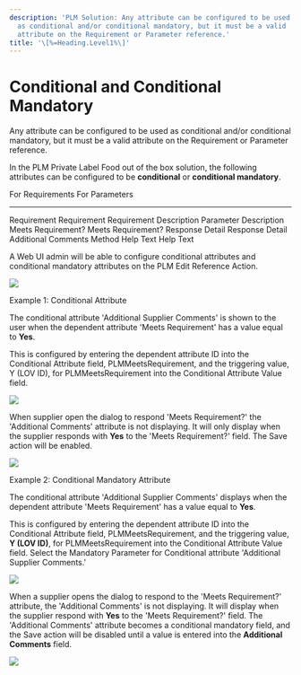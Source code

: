 ```yaml
---
description: 'PLM Solution: Any attribute can be configured to be used
  as conditional and/or conditional mandatory, but it must be a valid
  attribute on the Requirement or Parameter reference.'
title: '\[%=Heading.Level1%\]'
---
```


Conditional and Conditional Mandatory
=====================================

Any attribute can be configured to be used as conditional and/or
conditional mandatory, but it must be a valid attribute on the
Requirement or Parameter reference.

In the PLM Private Label Food out of the box solution, the following
attributes can be configured to be **conditional** or **conditional
mandatory**.

  For Requirements          For Parameters
  ------------------------- -----------------------
  Requirement               Requirement
  Requirement Description   Parameter Description
  Meets Requirement?        Meets Requirement?
  Response Detail           Response Detail
  Additional Comments       Method
  Help Text                 Help Text

A Web UI admin will be able to configure conditional attributes and
conditional mandatory attributes on the PLM Edit Reference Action.

![](../../../../Resources/Images/Solution%20Enablement/PLM/Conditional-MRE5.png)

Example 1: Conditional Attribute

The conditional attribute \'Additional Supplier Comments\' is shown to
the user when the dependent attribute \'Meets Requirement\' has a value
equal to **Yes**.

This is configured by entering the dependent attribute ID into the
Conditional Attribute field, PLMMeetsRequirement, and the triggering
value, Y (LOV ID), for PLMMeetsRequirement into the Conditional
Attribute Value field.

![](../../../../Resources/Images/Solution%20Enablement/PLM/MRE-Conditional7.png)

When supplier open the dialog to respond \'Meets Requirement?\' the
\'Additional Comments\' attribute is not displaying. It will only
display when the supplier responds with **Yes** to the \'Meets
Requirement?\' field. The Save action will be enabled.

![](../../../../Resources/Images/Solution%20Enablement/PLM/MRE-Conditional6.png)

Example 2: Conditional Mandatory Attribute

The conditional attribute \'Additional Supplier Comments\' displays when
the dependent attribute \'Meets Requirement\' has a value equal to
**Yes**.

This is configured by entering the dependent attribute ID into the
Conditional Attribute field, PLMMeetsRequirement, and the triggering
value, **Y (LOV ID)**, for PLMMeetsRequirement into the Conditional
Attribute Value field. Select the Mandatory Parameter for Conditional
attribute \'Additional Supplier Comments.\'

![](../../../../Resources/Images/Solution%20Enablement/PLM/MRE-Conditional9.png)

When a supplier opens the dialog to respond to the \'Meets
Requirement?\' attribute, the \'Additional Comments\' is not displaying.
It will display when the supplier respond with **Yes** to the \'Meets
Requirement?\' field. The \'Additional Comments\' attribute becomes a
conditional mandatory field, and the Save action will be disabled until
a value is entered into the **Additional Comments** field.

![](../../../../Resources/Images/Solution%20Enablement/PLM/MRE-Conditional10.png)
